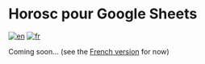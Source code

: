 # Horosc pour Google Sheets

[![en](https://img.shields.io/badge/lang-en-red.svg)](/README.md)
[![fr](https://img.shields.io/badge/lang-fr-blue.svg)](/README.fr.md)

Coming soon... (see the [French version](/README.fr.md) for now)
